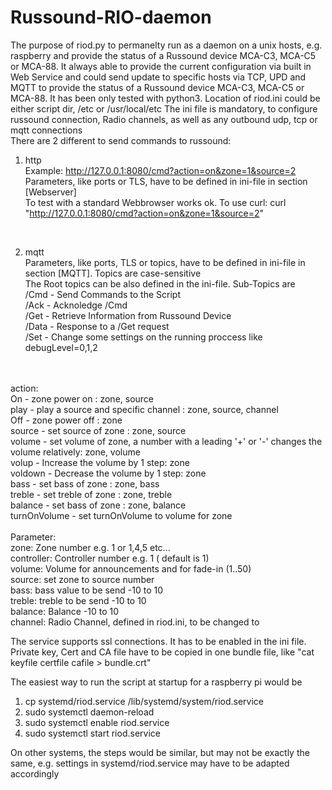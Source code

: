 # Russound-RIO-daemon
The purpose of riod.py to permanelty run as a daemon on a unix hosts, e.g. raspberry and provide the status of a Russound device MCA-C3, MCA-C5 or MCA-88.
It always able to provide the current configuration via built in Web Service and could send update to specific hosts via TCP, UPD and MQTT to provide the status of a Russound device MCA-C3, MCA-C5 or MCA-88.
It has been only tested with python3. Location of riod.ini could be either script dir, /etc or /usr/local/etc
The ini file is mandatory, to configure russound connection, Radio channels, as well as any outbound udp, tcp or mqtt connections
<br>
There are 2 different to send commands to russound:
<br>
1. http<br>
Example: http://127.0.0.1:8080/cmd?action=on&zone=1&source=2<br>
Parameters, like ports or TLS, have to be defined in ini-file in section [Webserver] <br>
To test with a standard Webbrowser works ok. To use curl: curl "http://127.0.0.1:8080/cmd?action=on&zone=1&source=2"
<br>

2. mqtt<br>
Parameters, like ports, TLS or topics, have to be defined in ini-file in section [MQTT]. Topics are case-sensitive<br>
The Root topics can be also defined in the ini-file. Sub-Topics are<br>
/Cmd - Send Commands to the Script<br>
/Ack - Acknoledge /Cmd<br>
/Get - Retrieve Information from Russound Device<br>
/Data - Response to a /Get request<br>
/Set - Change some settings on the running proccess like debugLevel=0,1,2

<br>
<br>
action:<br>
	On - zone power on : zone, source<br>
	play - play a source and specific channel : zone, source, channel<br>
	Off - zone power off : zone<br>
	source - set source of zone : zone, source<br>
	volume - set volume of zone, a number with a leading '+' or '-' changes the volume relatively: zone, volume<br>
	volup - Increase the volume by 1 step: zone<br>
	voldown - Decrease the volume by 1  step: zone<br>
	bass - set bass of zone : zone, bass<br>
	treble - set treble of zone : zone, treble<br>
	balance - set bass of zone : zone, balance<br>
	turnOnVolume - set turnOnVolume to volume for zone<br>
<br>
Parameter:<br>
zone: Zone number e.g. 1 or 1,4,5 etc...<br>
controller: Controller number e.g. 1 ( default is 1)<br>
volume: Volume for announcements and for fade-in (1..50)<br>
source: set zone to source number<br>
bass: bass value to be send -10 to 10<br>
treble: treble to be send -10 to 10<br>
balance: Balance -10 to 10<br>
channel: Radio Channel, defined in riod.ini, to be changed to

The service supports ssl connections. It has to be enabled in the ini file. Private key, Cert and CA file have to be copied in one bundle file, like "cat keyfile certfile cafile > bundle.crt"

The easiest way to run the script at startup for a raspberry pi would be 
1. cp systemd/riod.service /lib/systemd/system/riod.service
2. sudo systemctl daemon-reload
3. sudo systemctl enable riod.service
4. sudo systemctl start riod.service

On other systems, the steps would be similar, but may not be exactly the same, e.g. settings in systemd/riod.service may have to be adapted accordingly
